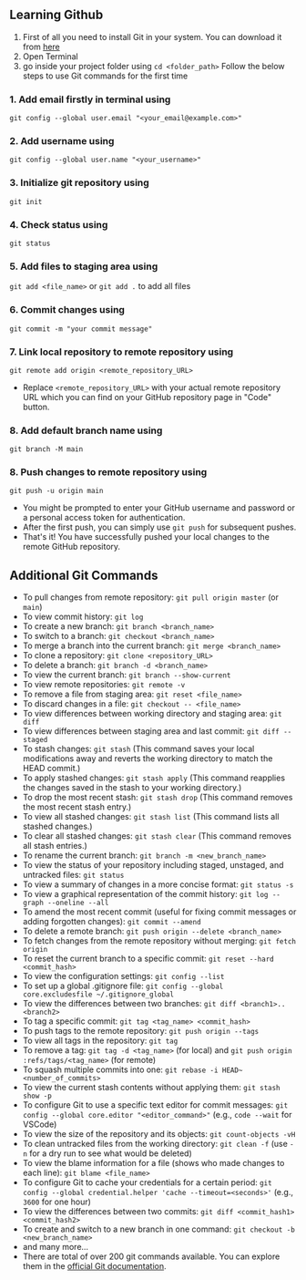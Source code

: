 ## Learning Github

1. First of all you need to install Git in your system. You can download it from [here](https://git-scm.com/downloads)
2. Open Terminal
3. go inside your project folder using `cd <folder_path>`
    Follow the below steps to use Git commands for the first time


### 1. Add email firstly in terminal using 
`git config --global user.email "<your_email@example.com>"`

### 2. Add username using
`git config --global user.name "<your_username>"`

### 3. Initialize git repository using
`git init`

### 4. Check status using
`git status`

### 5. Add files to staging area using
`git add <file_name>` or `git add .` to add all files

### 6. Commit changes using
`git commit -m "your commit message"`

### 7. Link local repository to remote repository using
`git remote add origin <remote_repository_URL>` 
- Replace `<remote_repository_URL>` with your actual remote repository URL which you can find on your GitHub repository page in "Code" button.

### 8. Add default branch name using
`git branch -M main`

### 8. Push changes to remote repository using
`git push -u origin main`
- You might be prompted to enter your GitHub username and password or a personal access token for authentication.
- After the first push, you can simply use `git push` for subsequent pushes.
- That's it! You have successfully pushed your local changes to the remote GitHub repository.

## Additional Git Commands
- To pull changes from remote repository: `git pull origin master` (or `main`)
- To view commit history: `git log`
- To create a new branch: `git branch <branch_name>`
- To switch to a branch: `git checkout <branch_name>`
- To merge a branch into the current branch: `git merge <branch_name>`
- To clone a repository: `git clone <repository_URL>`
- To delete a branch: `git branch -d <branch_name>`
- To view the current branch: `git branch --show-current`
- To view remote repositories: `git remote -v`
- To remove a file from staging area: `git reset <file_name>`
- To discard changes in a file: `git checkout -- <file_name>`
- To view differences between working directory and staging area: `git diff`
- To view differences between staging area and last commit: `git diff --staged`
- To stash changes: `git stash` (This command saves your local modifications away and reverts the working directory to match the HEAD commit.)
- To apply stashed changes: `git stash apply` (This command reapplies the changes saved in the stash to your working directory.)
- To drop the most recent stash: `git stash drop` (This command removes the most recent stash entry.)
- To view all stashed changes: `git stash list` (This command lists all stashed changes.)
- To clear all stashed changes: `git stash clear` (This command removes all stash entries.)
- To rename the current branch: `git branch -m <new_branch_name>`
- To view the status of your repository including staged, unstaged, and untracked files: `git status`
- To view a summary of changes in a more concise format: `git status -s`
- To view a graphical representation of the commit history: `git log --graph --oneline --all`
- To amend the most recent commit (useful for fixing commit messages or adding forgotten changes): `git commit --amend`
- To delete a remote branch: `git push origin --delete <branch_name>`
- To fetch changes from the remote repository without merging: `git fetch origin`
- To reset the current branch to a specific commit: `git reset --hard <commit_hash>`
- To view the configuration settings: `git config --list`
- To set up a global .gitignore file: `git config --global core.excludesfile ~/.gitignore_global`   
- To view the differences between two branches: `git diff <branch1>..<branch2>`
- To tag a specific commit: `git tag <tag_name> <commit_hash>`
- To push tags to the remote repository: `git push origin --tags`
- To view all tags in the repository: `git tag`
- To remove a tag: `git tag -d <tag_name>` (for local) and `git push origin :refs/tags/<tag_name>` (for remote)
- To squash multiple commits into one: `git rebase -i HEAD~<number_of_commits>`
- To view the current stash contents without applying them: `git stash show -p`
- To configure Git to use a specific text editor for commit messages: `git config --global core.editor "<editor_command>"` (e.g., `code --wait` for VSCode) 
- To view the size of the repository and its objects: `git count-objects -vH`
- To clean untracked files from the working directory: `git clean -f` (use `-n` for a dry run to see what would be deleted)
- To view the blame information for a file (shows who made changes to each line): `git blame <file_name>`
- To configure Git to cache your credentials for a certain period: `git config --global credential.helper 'cache --timeout=<seconds>'` (e.g., `3600` for one hour)
- To view the differences between two commits: `git diff <commit_hash1> <commit_hash2>`
- To create and switch to a new branch in one command: `git checkout -b <new_branch_name>`
- and many more...
- There are total of over 200 git commands available. You can explore them in the [official Git documentation](https://git-scm.com/doc).

